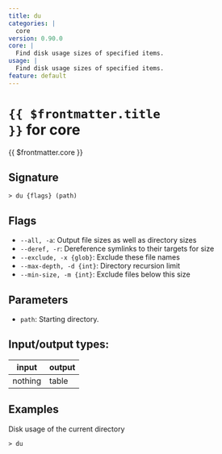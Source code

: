 ```yaml
---
title: du
categories: |
  core
version: 0.90.0
core: |
  Find disk usage sizes of specified items.
usage: |
  Find disk usage sizes of specified items.
feature: default
---
```


<!-- This file is automatically generated. Please edit the command in https://github.com/nushell/nushell instead. -->

# <code>{{ $frontmatter.title }}</code> for core

<div class='command-title'>{{ $frontmatter.core }}</div>

## Signature

`> du {flags} (path)`

## Flags

- `--all, -a`: Output file sizes as well as directory sizes
- `--deref, -r`: Dereference symlinks to their targets for size
- `--exclude, -x {glob}`: Exclude these file names
- `--max-depth, -d {int}`: Directory recursion limit
- `--min-size, -m {int}`: Exclude files below this size

## Parameters

- `path`: Starting directory.

## Input/output types:

| input   | output |
| ------- | ------ |
| nothing | table  |

## Examples

Disk usage of the current directory

```nu
> du

```

